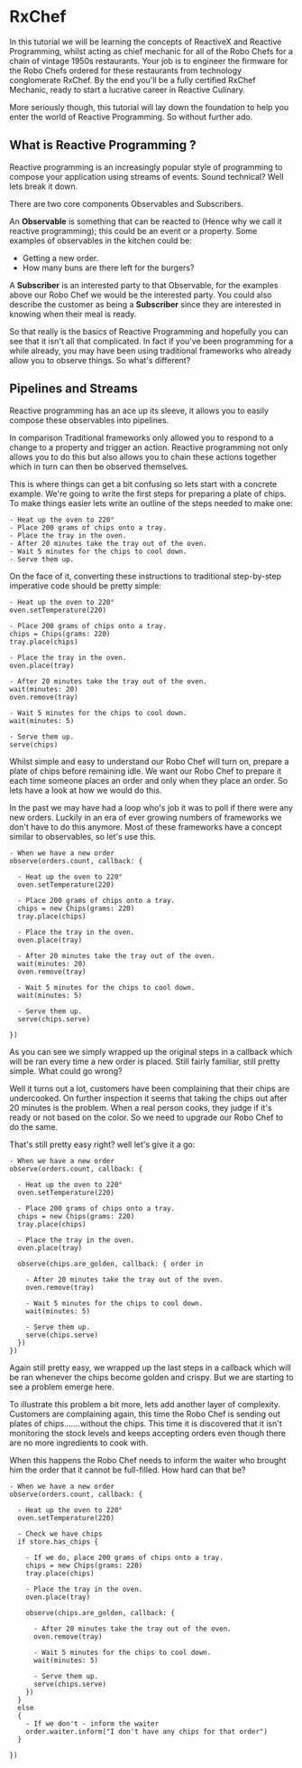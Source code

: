 # RxChef

In this tutorial we will be learning the concepts of ReactiveX and Reactive Programming, whilst acting as chief mechanic for all of the Robo Chefs for a chain of vintage 1950s restaurants. Your job is to engineer the firmware for the Robo Chefs ordered for these restaurants from technology conglomerate RxChef. By the end you'll be a fully certified RxChef Mechanic, ready to start a lucrative career in Reactive Culinary.

More seriously though, this tutorial will lay down the foundation to help you enter the world of Reactive Programming. So without further ado.

## What is Reactive Programming ?

Reactive programming is an increasingly popular style of programming to compose your application
using streams of events. Sound technical? Well lets break it down.

There are two core components Observables and Subscribers.

An __Observable__ is something that can be reacted to (Hence why we call it reactive programming); this could be an event or a property. Some examples of observables in the kitchen could be:

- Getting a new order.
- How many buns are there left for the burgers?

A __Subscriber__ is an interested party to that Observable, for the examples above our Robo Chef we would be the interested party. You could also describe the customer as being a __Subscriber__ since they are interested in knowing when their meal is ready.

So that really is the basics of Reactive Programming and hopefully you can see that it isn't all that complicated. In fact if you've been programming for a while already, you may have been using traditional frameworks who already allow you to observe things. So what's different?

## Pipelines and Streams

Reactive programming has an ace up its sleeve, it allows you to easily compose these observables into pipelines.

In comparison Traditional frameworks only allowed you to respond to a change to a property and trigger an action. Reactive programming not only allows you to do this but also allows you to chain these actions together which in turn can then be observed themselves.

This is where things can get a bit confusing so lets start with a concrete example. We're going to write the first steps for preparing a plate of chips. To make things easier lets write an outline of the steps needed to make one:

```
- Heat up the oven to 220°
- Place 200 grams of chips onto a tray.
- Place the tray in the oven.
- After 20 minutes take the tray out of the oven.
- Wait 5 minutes for the chips to cool down.
- Serve them up.
```

On the face of it, converting these instructions to traditional step-by-step imperative code  should be pretty simple:

```
- Heat up the oven to 220°
oven.setTemperature(220)

- Place 200 grams of chips onto a tray.
chips = Chips(grams: 220)
tray.place(chips)

- Place the tray in the oven.
oven.place(tray)

- After 20 minutes take the tray out of the oven.
wait(minutes: 20)
oven.remove(tray)

- Wait 5 minutes for the chips to cool down.
wait(minutes: 5)

- Serve them up.
serve(chips)
```

Whilst simple and easy to understand our Robo Chef will turn on, prepare a plate of chips before remaining idle. We want our Robo Chef to prepare it each time someone places an order and only when they place an order. So lets have a look at how we would do this.

In the past we may have had a loop who's job it was to poll if there were any new orders. Luckily in an era of ever growing numbers of frameworks we don't have to do this anymore. Most of these frameworks have a concept similar to observables, so let's use this.

```
- When we have a new order
observe(orders.count, callback: {

  - Heat up the oven to 220°
  oven.setTemperature(220)

  - Place 200 grams of chips onto a tray.
  chips = new Chips(grams: 220)
  tray.place(chips)

  - Place the tray in the oven.
  oven.place(tray)

  - After 20 minutes take the tray out of the oven.
  wait(minutes: 20)
  oven.remove(tray)

  - Wait 5 minutes for the chips to cool down.
  wait(minutes: 5)

  - Serve them up.
  serve(chips.serve)

})
```

As you can see we simply wrapped up the original steps in a callback which will be ran every time a new order is placed. Still fairly familiar, still pretty simple. What could go wrong?

Well it turns out a lot, customers have been complaining that their chips are undercooked. On further inspection it seems that taking the chips out after 20 minutes is the problem. When a real person cooks, they judge if it's ready or not based on the color. So we need to upgrade our Robo Chef to do the same.

That's still pretty easy right? well let's give it a go:

```
- When we have a new order
observe(orders.count, callback: {

  - Heat up the oven to 220°
  oven.setTemperature(220)

  - Place 200 grams of chips onto a tray.
  chips = new Chips(grams: 220)
  tray.place(chips)

  - Place the tray in the oven.
  oven.place(tray)

  observe(chips.are_golden, callback: { order in

    - After 20 minutes take the tray out of the oven.
    oven.remove(tray)

    - Wait 5 minutes for the chips to cool down.
    wait(minutes: 5)

    - Serve them up.
    serve(chips.serve)
  })
})
```

Again still pretty easy, we wrapped up the last steps in a callback which will be ran whenever the chips become golden and crispy. But we are starting to see a problem emerge here.

To illustrate this problem a bit more, lets add another layer of complexity. Customers are complaining again, this time the Robo Chef is sending out plates of chips.......without the chips. This time it is discovered that it isn't monitoring the stock levels and keeps accepting orders even though there are no more ingredients to cook with.

When this happens the Robo Chef needs to inform the waiter who brought him the order that it cannot be full-filled. How hard can that be?

```
- When we have a new order
observe(orders.count, callback: {

  - Heat up the oven to 220°
  oven.setTemperature(220)

  - Check we have chips
  if store.has_chips {

    - If we do, place 200 grams of chips onto a tray.
    chips = new Chips(grams: 220)
    tray.place(chips)

    - Place the tray in the oven.
    oven.place(tray)

    observe(chips.are_golden, callback: {

      - After 20 minutes take the tray out of the oven.
      oven.remove(tray)

      - Wait 5 minutes for the chips to cool down.
      wait(minutes: 5)

      - Serve them up.
      serve(chips.serve)
    })
  }
  else
  {
    - If we don't - inform the waiter
    order.waiter.inform("I don't have any chips for that order")
  }

})
```
